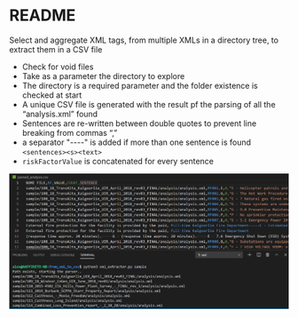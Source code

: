 # README
Select and aggregate XML tags, from multiple XMLs in a directory tree, to extract them in a CSV file

- Check for void files
- Take as a parameter the directory to explore
- The directory is a required parameter and the folder existence is checked at start
- A unique CSV file is generated with the result pf the parsing of all the  “analysis.xml” found
- Sentences are re-written between double quotes to prevent line breaking from commas “,”
- a separator "----" is added if more than one sentence is found `<sentences><s><text> `
- `riskFactorValue` is concatenated for every sentence
  

![](img/sample_execution.PNG)